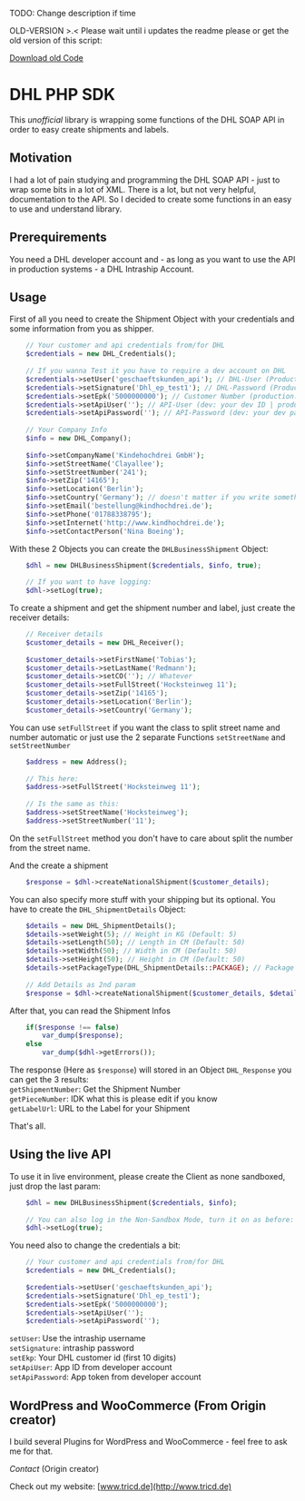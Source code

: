TODO: Change description if time

OLD-VERSION >.< Please wait until i updates the readme please or get the old version of this script:

[Download old Code](https://github.com/Petschko/dhl-php-sdk/releases/download/v0.1/dhl-php-sdk_v0.1.zip)

# DHL PHP SDK

This *unofficial* library is wrapping some functions of the DHL SOAP API in order to easy create shipments and labels.

## Motivation

I had a lot of pain studying and programming the DHL SOAP API - just to wrap some bits in a lot of XML. There is a lot, but not very helpful, documentation to the API. So I decided to create some functions in an easy to use and understand library.

## Prerequirements

You need a DHL developer account and - as long as you want to use the API in production systems - a DHL Intraship Account.

## Usage

First of all you need to create the Shipment Object with your credentials and some information from you as shipper.
````php
	// Your customer and api credentials from/for DHL
	$credentials = new DHL_Credentials();
	
	// If you wanna Test it you have to require a dev account on DHL
	$credentials->setUser('geschaeftskunden_api'); // DHL-User (Production: Your DHL-User in Lower-Case)
	$credentials->setSignature('Dhl_ep_test1'); // DHL-Password (Production: Your DHL-Password)
	$credentials->setEpk('5000000000'); // Customer Number (production: 10 first digits)
	$credentials->setApiUser(''); // API-User (dev: your dev ID | production: ApplicationID)
	$credentials->setApiPassword(''); // API-Password (dev: your dev password | production: ApplicationToken)
	
	// Your Company Info
	$info = new DHL_Company();
	
	$info->setCompanyName('Kindehochdrei GmbH');
	$info->setStreetName('Clayallee');
	$info->setStreetNumber('241');
	$info->setZip('14165');
	$info->setLocation('Berlin');
	$info->setCountry('Germany'); // doesn't matter if you write something upper case
	$info->setEmail('bestellung@kindhochdrei.de');
	$info->setPhone('01788338795');
	$info->setInternet('http://www.kindhochdrei.de');
	$info->setContactPerson('Nina Boeing');
````

With these 2 Objects you can create the `DHLBusinessShipment` Object:

````php
	$dhl = new DHLBusinessShipment($credentials, $info, true);
	
	// If you want to have logging:
	$dhl->setLog(true);
````

To create a shipment and get the shipment number and label, just create the receiver details:

````php
	// Receiver details
	$customer_details = new DHL_Receiver();
	
	$customer_details->setFirstName('Tobias');
	$customer_details->setLastName('Redmann');
	$customer_details->setCO(''); // Whatever
	$customer_details->setFullStreet('Hocksteinweg 11');
	$customer_details->setZip('14165');
	$customer_details->setLocation('Berlin');
	$customer_details->setCountry('Germany');
````

You can use `setFullStreet` if you want the class to split street name and number automatic or just use the 2 separate Functions `setStreetName` and `setStreetNumber`

````php
	$address = new Address();
	
	// This here:
	$address->setFullStreet('Hocksteinweg 11');
	
	// Is the same as this:
	$address->setStreetName('Hocksteinweg');
	$address->setStreetNumber('11');
````
On the `setFullStreet` method you don't have to care about split the number from the street name.


And the create a shipment

````php
	$response = $dhl->createNationalShipment($customer_details);
````

You can also specify more stuff with your shipping but its optional. You have to create the `DHL_ShipmentDetails` Object:

````php
	$details = new DHL_ShipmentDetails();
	$details->setWeight(5); // Weight in KG (Default: 5)
	$details->setLength(50); // Length in CM (Default: 50)
	$details->setWidth(50); // Width in CM (Default: 50)
	$details->setHeight(50); // Height in CM (Default: 50)
	$details->setPackageType(DHL_ShipmentDetails::PACKAGE); // Package type (2 predefined constances but not sure if they correct)
	
	// Add Details as 2nd param
	$response = $dhl->createNationalShipment($customer_details, $details);
````

After that, you can read the Shipment Infos

````php
	if($response !== false)
		var_dump($response);
	else
		var_dump($dhl->getErrors());
````

The response (Here as `$response`) will stored in an Object `DHL_Response` you can get the 3 results:  
`getShipmentNumber`: Get the Shipment Number  
`getPieceNumber`: IDK what this is please edit if you know  
`getLabelUrl`: URL to the Label for your Shipment  

That's all.

## Using the live API

To use it in live environment, please create the Client as none sandboxed, just drop the last param:

````php
	$dhl = new DHLBusinessShipment($credentials, $info);
	
	// You can also log in the Non-Sandbox Mode, turn it on as before:
	$dhl->setLog(true);
````

You need also to change the credentials a bit:

````php
	// Your customer and api credentials from/for DHL
	$credentials = new DHL_Credentials();
	
	$credentials->setUser('geschaeftskunden_api');
	$credentials->setSignature('Dhl_ep_test1');
	$credentials->setEpk('5000000000');
	$credentials->setApiUser('');
	$credentials->setApiPassword('');
````

`setUser`: Use the intraship username  
`setSignature`: intraship password  
`setEkp`: Your DHL customer id (first 10 digits)  
`setApiUser`: App ID from developer account  
`setApiPassword`: App token from developer account

## WordPress and WooCommerce (From Origin creator)

I build several Plugins for WordPress and WooCommerce - feel free to ask me for that.

*Contact* (Origin creator)  

Check out my website: [www.tricd.de](http://www.tricd.de)
